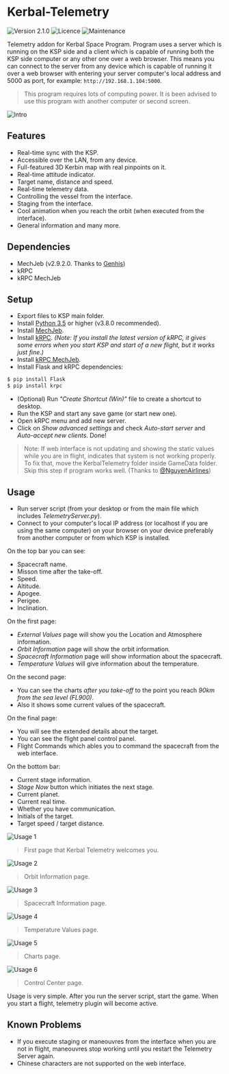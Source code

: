 # Kerbal-Telemetry
![Version 2.1.0](https://img.shields.io/badge/version-2.1.0-blue) ![Licence](https://img.shields.io/badge/Licence-MIT-green) ![Maintenance](https://img.shields.io/maintenance/yes/2021)

Telemetry addon for Kerbal Space Program. Program uses a server which is running on the KSP side and a client which is capable of running both the KSP side computer or any other one over a web browser. This means you can connect to the server from any device which is capable of running it over a web browser with entering your server computer's local address and 5000 as port, for example: ```http://192.168.1.104:5000```.

> This program requires lots of computing power. It is been advised to use this program with another computer or second screen.

![Intro](https://i.ibb.co/XC76347/logo.gif)

## Features
* Real-time sync with the KSP.
* Accessible over the LAN, from any device.
* Full-featured 3D Kerbin map with real pinpoints on it.
* Real-time attitude indicator.
* Target name, distance and speed.
* Real-time telemetry data.
* Controlling the vessel from the interface.
* Staging from the interface.
* Cool animation when you reach the orbit (when executed from the interface).
* General information and many more.

## Dependencies
* MechJeb (v2.9.2.0. Thanks to [Genhis](https://github.com/Genhis))
* kRPC
* kRPC MechJeb

## Setup
* Export files to KSP main folder.
* Install [Python 3.5](https://www.python.org/downloads/) or higher (v3.8.0 recommended).
* Install [MechJeb](https://www.curseforge.com/kerbal/ksp-mods/mechjeb).
* Install [kRPC](https://krpc.github.io/krpc/getting-started.html). *(Note: If you install the latest version of kRPC, it gives some errors when you start KSP and start of a new flight, but it works just fine.)*
* Install [kRPC MechJeb](https://genhis.github.io/KRPC.MechJeb/installation.html).
* Install Flask and kRPC dependencies:
```sh
$ pip install Flask
$ pip install krpc
```
* (Optional) Run *"Create Shortcut (Win)"* file to create a shortcut to desktop.
* Run the KSP and start any save game (or start new one).
* Open kRPC menu and add new server.
* Click on *Show advanced settings* and check *Auto-start server* and *Auto-accept new clients*.
Done!

> Note: If web interface is not updating and showing the static values while you are in flight, indicates that system is not working properly. To fix that, move the KerbalTelemetry folder inside GameData folder. Skip this step if program works well. (Thanks to [@NguyenAirlines](https://www.curseforge.com/members/nguyenairlines "@NguyenAirlines"))

## Usage
* Run server script (from your desktop or from the main file which includes *TelemetryServer.py*).
* Connect to your computer's local IP address (or localhost if you are using the same computer) on your browser on your device preferably from another computer or from which KSP is installed.

On the top bar you can see:
* Spacecraft name.
* Misson time after the take-off.
* Speed.
* Altitude.
* Apogee.
* Perigee.
* Inclination.

On the first page:
* *External Values* page will show you the Location and Atmosphere information.
* *Orbit Information* page will show the orbit information.
* *Spacecraft Information* page will show information about the spacecraft.
* *Temperature Values* will give information about the temperature.

On the second page:
* You can see the charts *after you take-off* to the point you reach *90km from the sea level (FL900)*.
* Also it shows some current values of the spacecraft.

On the final page:
* You will see the extended details about the target.
* You can see the flight panel control panel.
* Flight Commands which ables you to command the spacecraft from the web interface.

On the bottom bar:
* Current stage information.
* *Stage Now* button which initiates the next stage.
* Current planet.
* Current real time.
* Whether you have communication.
* Initials of the target.
* Target speed / target distance.

![Usage 1](https://i.ibb.co/qDsvg93/1.jpg)
> First page that Kerbal Telemetry welcomes you.

![Usage 2](https://i.ibb.co/4SkJb0p/2.jpg)
> Orbit Information page.

![Usage 3](https://i.ibb.co/fYmKH2Y/3.jpg)
> Spacecraft Information page.

![Usage 4](https://i.ibb.co/Fqq1fGR/4.jpg)
> Temperature Values page.

![Usage 5](https://i.ibb.co/QXCSgJV/chart.jpg)
> Charts page.

![Usage 6](https://i.ibb.co/4ffdx7k/cp.jpg)
> Control Center page.

Usage is very simple. After you run the server script, start the game. When you start a flight, telemetry plugin will become active.

## Known Problems
* If you execute staging or maneouvres from the interface when you are not in flight, maneouvres stop working until you restart the Telemetry Server again.
* Chinese characters are not supported on the web interface.

